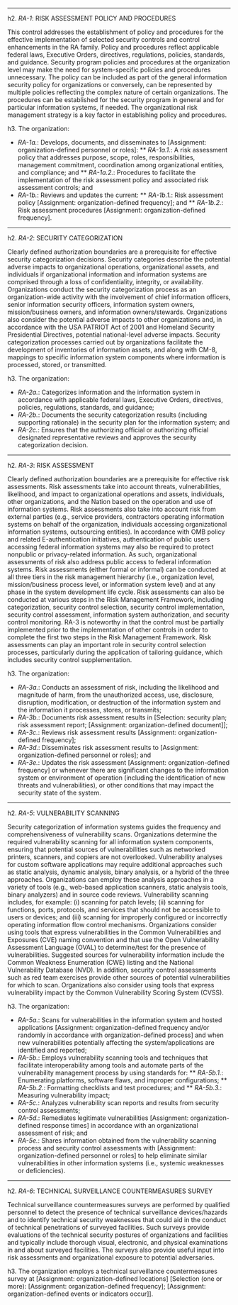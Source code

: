 

----


h2. *RA-1*: RISK ASSESSMENT POLICY AND PROCEDURES

This control addresses the establishment of policy and procedures for the effective implementation of selected security controls and control enhancements in the RA family. Policy and procedures reflect applicable federal laws, Executive Orders, directives, regulations, policies, standards, and guidance. Security program policies and procedures at the organization level may make the need for system-specific policies and procedures unnecessary. The policy can be included as part of the general information security policy for organizations or conversely, can be represented by multiple policies reflecting the complex nature of certain organizations. The procedures can be established for the security program in general and for particular information systems, if needed. The organizational risk management strategy is a key factor in establishing policy and procedures.


h3. The organization:

* *RA-1a.*: Develops, documents, and disseminates to [Assignment: organization-defined personnel or roles]:
** *RA-1a.1.*: A risk assessment policy that addresses purpose, scope, roles, responsibilities, management commitment, coordination among organizational entities, and compliance; and
** *RA-1a.2.*: Procedures to facilitate the implementation of the risk assessment policy and associated risk assessment controls; and
* *RA-1b.*: Reviews and updates the current:
** *RA-1b.1.*: Risk assessment policy [Assignment: organization-defined frequency]; and
** *RA-1b.2.*: Risk assessment procedures [Assignment: organization-defined frequency].


----


h2. *RA-2*: SECURITY CATEGORIZATION

Clearly defined authorization boundaries are a prerequisite for effective security categorization decisions. Security categories describe the potential adverse impacts to organizational operations, organizational assets, and individuals if organizational information and information systems are comprised through a loss of confidentiality, integrity, or availability. Organizations conduct the security categorization process as an organization-wide activity with the involvement of chief information officers, senior information security officers, information system owners, mission/business owners, and information owners/stewards. Organizations also consider the potential adverse impacts to other organizations and, in accordance with the USA PATRIOT Act of 2001 and Homeland Security Presidential Directives, potential national-level adverse impacts. Security categorization processes carried out by organizations facilitate the development of inventories of information assets, and along with CM-8, mappings to specific information system components where information is processed, stored, or transmitted.


h3. The organization:

* *RA-2a.*: Categorizes information and the information system in accordance with applicable federal laws, Executive Orders, directives, policies, regulations, standards, and guidance;
* *RA-2b.*: Documents the security categorization results (including supporting rationale) in the security plan for the information system; and
* *RA-2c.*: Ensures that the authorizing official or authorizing official designated representative reviews and approves the security categorization decision.


----


h2. *RA-3*: RISK ASSESSMENT

Clearly defined authorization boundaries are a prerequisite for effective risk assessments. Risk assessments take into account threats, vulnerabilities, likelihood, and impact to organizational operations and assets, individuals, other organizations, and the Nation based on the operation and use of information systems. Risk assessments also take into account risk from external parties (e.g., service providers, contractors operating information systems on behalf of the organization, individuals accessing organizational information systems, outsourcing entities). In accordance with OMB policy and related E-authentication initiatives, authentication of public users accessing federal information systems may also be required to protect nonpublic or privacy-related information. As such, organizational assessments of risk also address public access to federal information systems.
Risk assessments (either formal or informal) can be conducted at all three tiers in the risk management hierarchy (i.e., organization level, mission/business process level, or information system level) and at any phase in the system development life cycle. Risk assessments can also be conducted at various steps in the Risk Management Framework, including categorization, security control selection, security control implementation, security control assessment, information system authorization, and security control monitoring. RA-3 is noteworthy in that the control must be partially implemented prior to the implementation of other controls in order to complete the first two steps in the Risk Management Framework. Risk assessments can play an important role in security control selection processes, particularly during the application of tailoring guidance, which includes security control supplementation.


h3. The organization:

* *RA-3a.*: Conducts an assessment of risk, including the likelihood and magnitude of harm, from the unauthorized access, use, disclosure, disruption, modification, or destruction of the information system and the information it processes, stores, or transmits;
* *RA-3b.*: Documents risk assessment results in [Selection: security plan; risk assessment report; [Assignment: organization-defined document]];
* *RA-3c.*: Reviews risk assessment results [Assignment: organization-defined frequency];
* *RA-3d.*: Disseminates risk assessment results to [Assignment: organization-defined personnel or roles]; and
* *RA-3e.*: Updates the risk assessment [Assignment: organization-defined frequency] or whenever there are significant changes to the information system or environment of operation (including the identification of new threats and vulnerabilities), or other conditions that may impact the security state of the system.


----


h2. *RA-5*: VULNERABILITY SCANNING

Security categorization of information systems guides the frequency and comprehensiveness of vulnerability scans. Organizations determine the required vulnerability scanning for all information system components, ensuring that potential sources of vulnerabilities such as networked printers, scanners, and copiers are not overlooked. Vulnerability analyses for custom software applications may require additional approaches such as static analysis, dynamic analysis, binary analysis, or a hybrid of the three approaches. Organizations can employ these analysis approaches in a variety of tools (e.g., web-based application scanners, static analysis tools, binary analyzers) and in source code reviews. Vulnerability scanning includes, for example: (i) scanning for patch levels; (ii) scanning for functions, ports, protocols, and services that should not be accessible to users or devices; and (iii) scanning for improperly configured or incorrectly operating information flow control mechanisms. Organizations consider using tools that express vulnerabilities in the Common Vulnerabilities and Exposures (CVE) naming convention and that use the Open Vulnerability Assessment Language (OVAL) to determine/test for the presence of vulnerabilities. Suggested sources for vulnerability information include the Common Weakness Enumeration (CWE) listing and the National Vulnerability Database (NVD). In addition, security control assessments such as red team exercises provide other sources of potential vulnerabilities for which to scan. Organizations also consider using tools that express vulnerability impact by the Common Vulnerability Scoring System (CVSS).


h3. The organization:

* *RA-5a.*: Scans for vulnerabilities in the information system and hosted applications [Assignment: organization-defined frequency and/or randomly in accordance with organization-defined process] and when new vulnerabilities potentially affecting the system/applications are identified and reported;
* *RA-5b.*: Employs vulnerability scanning tools and techniques that facilitate interoperability among tools and automate parts of the vulnerability management process by using standards for:
** *RA-5b.1.*: Enumerating platforms, software flaws, and improper configurations;
** *RA-5b.2.*: Formatting checklists and test procedures; and
** *RA-5b.3.*: Measuring vulnerability impact;
* *RA-5c.*: Analyzes vulnerability scan reports and results from security control assessments;
* *RA-5d.*: Remediates legitimate vulnerabilities [Assignment: organization-defined response times] in accordance with an organizational assessment of risk; and
* *RA-5e.*: Shares information obtained from the vulnerability scanning process and security control assessments with [Assignment: organization-defined personnel or roles] to help eliminate similar vulnerabilities in other information systems (i.e., systemic weaknesses or deficiencies).


----


h2. *RA-6*: TECHNICAL SURVEILLANCE COUNTERMEASURES SURVEY

Technical surveillance countermeasures surveys are performed by qualified personnel to detect the presence of technical surveillance devices/hazards and to identify technical security weaknesses that could aid in the conduct of technical penetrations of surveyed facilities. Such surveys provide evaluations of the technical security postures of organizations and facilities and typically include thorough visual, electronic, and physical examinations in and about surveyed facilities. The surveys also provide useful input into risk assessments and organizational exposure to potential adversaries.


h3. The organization employs a technical surveillance countermeasures survey at [Assignment: organization-defined locations] [Selection (one or more): [Assignment: organization-defined frequency]; [Assignment: organization-defined events or indicators occur]].

